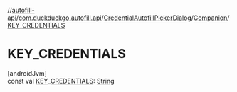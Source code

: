 //[autofill-api](../../../../index.md)/[com.duckduckgo.autofill.api](../../index.md)/[CredentialAutofillPickerDialog](../index.md)/[Companion](index.md)/[KEY_CREDENTIALS](-k-e-y_-c-r-e-d-e-n-t-i-a-l-s.md)

# KEY_CREDENTIALS

[androidJvm]\
const val [KEY_CREDENTIALS](-k-e-y_-c-r-e-d-e-n-t-i-a-l-s.md): [String](https://kotlinlang.org/api/latest/jvm/stdlib/kotlin/-string/index.html)
